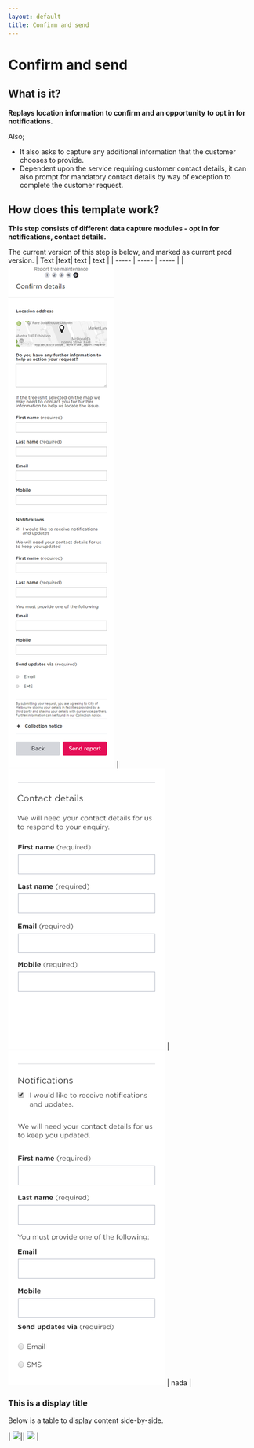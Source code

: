 ```yaml
---
layout: default
title: Confirm and send
---
```

# Confirm and send 

## What is it?

**Replays location information to confirm and an opportunity to opt in for notifications.** 

Also;

* It also asks to capture any additional information that the customer chooses to provide. 
* Dependent upon the service requiring customer contact details, it can also prompt for mandatory contact details by way of exception to complete the customer request. 

## How does this template work?

**This step consists of different data capture modules - opt in for notifications, contact details.** 

The current version of this step is below, and marked as current prod version.
| Text |text| text | text |
| ----- | ----- | ----- |
| ![](img/Confirm_and_send_current_Sept_18.png) | ![](img/Contact_details_module.png) | ![](img/Opt_in_details_module.png) | nada |

### This is a display title
Below is a table to display content side-by-side.

| ![](img/button-primary.png)|| ![](img/button-secondary.png) |
